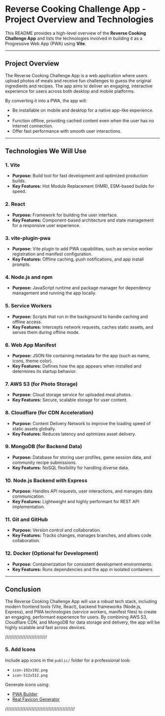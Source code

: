 # Reverse Cooking Challenge App - Project Overview and Technologies

This README provides a high-level overview of the **Reverse Cooking Challenge App** and lists the technologies involved in building it as a Progressive Web App (PWA) using **Vite**.

---


## **Project Overview**
The Reverse Cooking Challenge App is a web application where users upload photos of meals and receive fun challenges to guess the original ingredients and recipes. The app aims to deliver an engaging, interactive experience for users across both desktop and mobile platforms.


By converting it into a PWA, the app will:
- Be installable on mobile and desktop for a native app-like experience.
- 
- Function offline, providing cached content even when the user has no internet connection.
- Offer fast performance with smooth user interactions.

---

## **Technologies We Will Use**









### **1. Vite**
- **Purpose:** Build tool for fast development and optimized production builds.
- **Key Features:** Hot Module Replacement (HMR), ESM-based builds for speed.

### **2. React**
- **Purpose:** Framework for building the user interface.
- **Key Features:** Component-based architecture and state management for a responsive user experience.

### **3. vite-plugin-pwa**
- **Purpose:** Vite plugin to add PWA capabilities, such as service worker registration and manifest configuration.
- **Key Features:** Offline caching, push notifications, and app install prompts.

### **4. Node.js and npm**
- **Purpose:** JavaScript runtime and package manager for dependency management and running the app locally.

### **5. Service Workers**
- **Purpose:** Scripts that run in the background to handle caching and offline access.
- **Key Features:** Intercepts network requests, caches static assets, and serves them during offline mode.

### **6. Web App Manifest**
- **Purpose:** JSON file containing metadata for the app (such as name, icons, theme color).
- **Key Features:** Defines how the app appears when installed and determines its startup behavior.

### **7. AWS S3 (for Photo Storage)**
- **Purpose:** Cloud storage service for uploaded meal photos.
- **Key Features:** Secure, scalable storage for user content.

### **8. Cloudflare (for CDN Acceleration)**
- **Purpose:** Content Delivery Network to improve the loading speed of static assets globally.
- **Key Features:** Reduces latency and optimizes asset delivery.

### **9. MongoDB (for Backend Data)**
- **Purpose:** Database for storing user profiles, game session data, and community recipe submissions.
- **Key Features:** NoSQL flexibility for handling diverse data.

### **10. Node.js Backend with Express**
- **Purpose:** Handles API requests, user interactions, and manages data communication.
- **Key Features:** Lightweight and highly performant for REST API implementation.

### **11. Git and GitHub**
- **Purpose:** Version control and collaboration.
- **Key Features:** Tracks changes, manages branches, and allows code collaboration.

### **12. Docker (Optional for Development)**
- **Purpose:** Containerization for consistent development environments.
- **Key Features:** Runs dependencies and the app in isolated containers.

---




## **Conclusion**
The Reverse Cooking Challenge App will use a robust tech stack, including modern frontend tools (Vite, React), backend frameworks (Node.js, Express), and PWA technologies (service workers, manifest files) to create an engaging, performant experience for users. By combining AWS S3, Cloudflare CDN, and MongoDB for data storage and delivery, the app will be highly scalable and fast across devices.


///////////////////////////
### **5. Add Icons**
Include app icons in the `public/` folder for a professional look:
- `icon-192x192.png`
- `icon-512x512.png`

Generate icons using:
- [PWA Builder](https://www.pwabuilder.com/)
- [Real Favicon Generator](https://realfavicongenerator.net/)

/////////////////////////////////////////////
